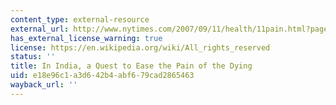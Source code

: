 ```yaml
---
content_type: external-resource
external_url: http://www.nytimes.com/2007/09/11/health/11pain.html?pagewanted=all&_r=0
has_external_license_warning: true
license: https://en.wikipedia.org/wiki/All_rights_reserved
status: ''
title: In India, a Quest to Ease the Pain of the Dying
uid: e18e96c1-a3d6-42b4-abf6-79cad2865463
wayback_url: ''
---
```

